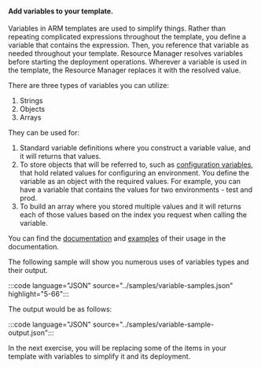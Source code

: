 #### Add variables to your template.

Variables in ARM templates are used to simplify things. Rather than repeating complicated expressions throughout the template, you define a variable that contains the expression. Then, you reference that variable as needed throughout your template. Resource Manager resolves variables before starting the deployment operations. Wherever a variable is used in the template, the Resource Manager replaces it with the resolved value.

There are three types of variables you can utilize:

1. Strings
1. Objects
1. Arrays

They can be used for:

1. Standard variable definitions where you construct a variable value, and it will returns that values.
1. To store objects that will be referred to, such as [configuration variables](https://docs.microsoft.com/azure/azure-resource-manager/templates/template-variables#configuration-variables), that hold related values for configuring an environment. You define the variable as an object with the required values. For example, you can have a variable that contains the values for two environments - test and prod.
1. To build an array where you stored multiple values and it will returns each of those values based on the index you request when calling the variable.


You can find the [documentation](https://docs.microsoft.com/azure/azure-resource-manager/templates/template-variables) and [examples](https://docs.microsoft.com/azure/azure-resource-manager/templates/template-variables#example-templates) of their usage in the documentation.

The following sample will show you numerous uses of variables types and their output.

:::code language="JSON" source="../samples/variable-samples.json" highlight="5-66":::

The output would be as follows:

:::code language="JSON" source="../samples/variable-sample-output.json":::

In the next exercise, you will be replacing some of the items in your template with variables to simplify it and its deployment.
